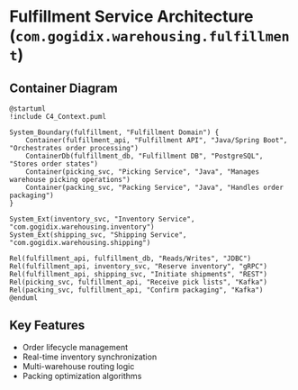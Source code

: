 # Fulfillment Service Architecture (`com.gogidix.warehousing.fulfillment`)

## Container Diagram
```plantuml
@startuml
!include C4_Context.puml

System_Boundary(fulfillment, "Fulfillment Domain") {
    Container(fulfillment_api, "Fulfillment API", "Java/Spring Boot", "Orchestrates order processing")
    ContainerDb(fulfillment_db, "Fulfillment DB", "PostgreSQL", "Stores order states")
    Container(picking_svc, "Picking Service", "Java", "Manages warehouse picking operations")
    Container(packing_svc, "Packing Service", "Java", "Handles order packaging")
}

System_Ext(inventory_svc, "Inventory Service", "com.gogidix.warehousing.inventory")
System_Ext(shipping_svc, "Shipping Service", "com.gogidix.warehousing.shipping")

Rel(fulfillment_api, fulfillment_db, "Reads/Writes", "JDBC")
Rel(fulfillment_api, inventory_svc, "Reserve inventory", "gRPC")
Rel(fulfillment_api, shipping_svc, "Initiate shipments", "REST")
Rel(picking_svc, fulfillment_api, "Receive pick lists", "Kafka")
Rel(packing_svc, fulfillment_api, "Confirm packaging", "Kafka")
@enduml
```

## Key Features
- Order lifecycle management
- Real-time inventory synchronization
- Multi-warehouse routing logic
- Packing optimization algorithms